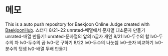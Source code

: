 # 메모
This is a auto push repository for Baekjoon Online Judge created with [BaekjoonHub](https://github.com/BaekjoonHub/BaekjoonHub).
스터디
8/21~22
unrated-배열에서 문자열 대소문자 만들기  
unrated-배열 만들기1
unrated-문자열의 앞의 n글자
개인
8/21
lv0-두수의 합
lv0-두수의 차
lv0-두수의 곱
lv0-몫 구하기
8/22
lv0-두수의 나눗셈
lv0-숫자 비교하기
lv0-분수의 덧셈
lv0-배열 두배 만들기
